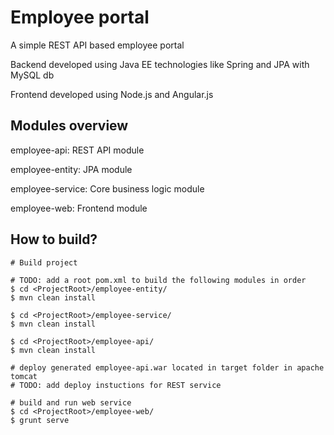 # Employee portal
A simple REST API based employee portal

Backend developed using Java EE technologies like Spring and JPA with MySQL db

Frontend developed using Node.js and Angular.js

## Modules overview
employee-api: REST API module

employee-entity: JPA module

employee-service: Core business logic module

employee-web: Frontend module


## How to build?
```
# Build project

# TODO: add a root pom.xml to build the following modules in order
$ cd <ProjectRoot>/employee-entity/
$ mvn clean install

$ cd <ProjectRoot>/employee-service/
$ mvn clean install

$ cd <ProjectRoot>/employee-api/
$ mvn clean install

# deploy generated employee-api.war located in target folder in apache tomcat
# TODO: add deploy instuctions for REST service

# build and run web service
$ cd <ProjectRoot>/employee-web/
$ grunt serve
```
